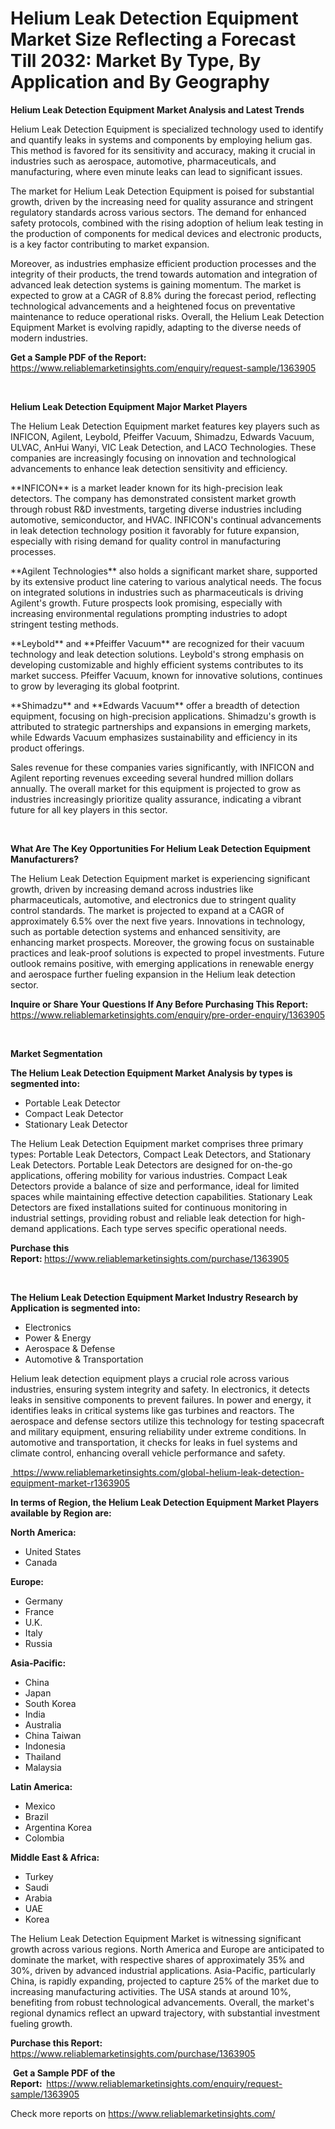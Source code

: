 <p><h1>Helium Leak Detection Equipment Market Size Reflecting a Forecast Till 2032: Market By Type, By Application and By Geography</h1></p><p><strong>Helium Leak Detection Equipment Market Analysis and Latest Trends</strong></p>
<p><p>Helium Leak Detection Equipment is specialized technology used to identify and quantify leaks in systems and components by employing helium gas. This method is favored for its sensitivity and accuracy, making it crucial in industries such as aerospace, automotive, pharmaceuticals, and manufacturing, where even minute leaks can lead to significant issues. </p><p>The market for Helium Leak Detection Equipment is poised for substantial growth, driven by the increasing need for quality assurance and stringent regulatory standards across various sectors. The demand for enhanced safety protocols, combined with the rising adoption of helium leak testing in the production of components for medical devices and electronic products, is a key factor contributing to market expansion. </p><p>Moreover, as industries emphasize efficient production processes and the integrity of their products, the trend towards automation and integration of advanced leak detection systems is gaining momentum. The market is expected to grow at a CAGR of 8.8% during the forecast period, reflecting technological advancements and a heightened focus on preventative maintenance to reduce operational risks. Overall, the Helium Leak Detection Equipment Market is evolving rapidly, adapting to the diverse needs of modern industries.</p></p>
<p><strong>Get a Sample PDF of the Report:&nbsp;</strong> <a href="https://www.reliablemarketinsights.com/enquiry/request-sample/1363905?utm_campaign=2133&utm_medium=2&utm_source=Github&utm_content=ia&utm_term=19022025&utm_id=helium-leak-detection-equipment">https://www.reliablemarketinsights.com/enquiry/request-sample/1363905</a></p>
<p>&nbsp;</p>
<p><strong>Helium Leak Detection Equipment Major Market Players</strong></p>
<p><p>The Helium Leak Detection Equipment market features key players such as INFICON, Agilent, Leybold, Pfeiffer Vacuum, Shimadzu, Edwards Vacuum, ULVAC, AnHui Wanyi, VIC Leak Detection, and LACO Technologies. These companies are increasingly focusing on innovation and technological advancements to enhance leak detection sensitivity and efficiency.</p><p>**INFICON** is a market leader known for its high-precision leak detectors. The company has demonstrated consistent market growth through robust R&D investments, targeting diverse industries including automotive, semiconductor, and HVAC. INFICON's continual advancements in leak detection technology position it favorably for future expansion, especially with rising demand for quality control in manufacturing processes.</p><p>**Agilent Technologies** also holds a significant market share, supported by its extensive product line catering to various analytical needs. The focus on integrated solutions in industries such as pharmaceuticals is driving Agilent's growth. Future prospects look promising, especially with increasing environmental regulations prompting industries to adopt stringent testing methods.</p><p>**Leybold** and **Pfeiffer Vacuum** are recognized for their vacuum technology and leak detection solutions. Leybold's strong emphasis on developing customizable and highly efficient systems contributes to its market success. Pfeiffer Vacuum, known for innovative solutions, continues to grow by leveraging its global footprint.</p><p>**Shimadzu** and **Edwards Vacuum** offer a breadth of detection equipment, focusing on high-precision applications. Shimadzu's growth is attributed to strategic partnerships and expansions in emerging markets, while Edwards Vacuum emphasizes sustainability and efficiency in its product offerings.</p><p>Sales revenue for these companies varies significantly, with INFICON and Agilent reporting revenues exceeding several hundred million dollars annually. The overall market for this equipment is projected to grow as industries increasingly prioritize quality assurance, indicating a vibrant future for all key players in this sector.</p></p>
<p>&nbsp;</p>
<p><strong>What Are The Key Opportunities For Helium Leak Detection Equipment Manufacturers?</strong></p>
<p><p>The Helium Leak Detection Equipment market is experiencing significant growth, driven by increasing demand across industries like pharmaceuticals, automotive, and electronics due to stringent quality control standards. The market is projected to expand at a CAGR of approximately 6.5% over the next five years. Innovations in technology, such as portable detection systems and enhanced sensitivity, are enhancing market prospects. Moreover, the growing focus on sustainable practices and leak-proof solutions is expected to propel investments. Future outlook remains positive, with emerging applications in renewable energy and aerospace further fueling expansion in the Helium leak detection sector.</p></p>
<p><strong>Inquire or Share Your Questions If Any Before Purchasing This Report:</strong> <a href="https://www.reliablemarketinsights.com/enquiry/pre-order-enquiry/1363905?utm_campaign=2133&utm_medium=2&utm_source=Github&utm_content=ia&utm_term=19022025&utm_id=helium-leak-detection-equipment">https://www.reliablemarketinsights.com/enquiry/pre-order-enquiry/1363905</a></p>
<p>&nbsp;</p>
<p><strong>Market Segmentation</strong></p>
<p><strong>The Helium Leak Detection Equipment Market Analysis by types is segmented into:</strong></p>
<p><ul><li>Portable Leak Detector</li><li>Compact Leak Detector</li><li>Stationary Leak Detector</li></ul></p>
<p><p>The Helium Leak Detection Equipment market comprises three primary types: Portable Leak Detectors, Compact Leak Detectors, and Stationary Leak Detectors. Portable Leak Detectors are designed for on-the-go applications, offering mobility for various industries. Compact Leak Detectors provide a balance of size and performance, ideal for limited spaces while maintaining effective detection capabilities. Stationary Leak Detectors are fixed installations suited for continuous monitoring in industrial settings, providing robust and reliable leak detection for high-demand applications. Each type serves specific operational needs.</p></p>
<p><strong>Purchase this Report:&nbsp;</strong><a href="https://www.reliablemarketinsights.com/purchase/1363905?utm_campaign=2133&utm_medium=2&utm_source=Github&utm_content=ia&utm_term=19022025&utm_id=helium-leak-detection-equipment">https://www.reliablemarketinsights.com/purchase/1363905</a></p>
<p>&nbsp;</p>
<p><strong>The Helium Leak Detection Equipment Market Industry Research by Application is segmented into:</strong></p>
<p><ul><li>Electronics</li><li>Power & Energy</li><li>Aerospace & Defense</li><li>Automotive & Transportation</li></ul></p>
<p><p>Helium leak detection equipment plays a crucial role across various industries, ensuring system integrity and safety. In electronics, it detects leaks in sensitive components to prevent failures. In power and energy, it identifies leaks in critical systems like gas turbines and reactors. The aerospace and defense sectors utilize this technology for testing spacecraft and military equipment, ensuring reliability under extreme conditions. In automotive and transportation, it checks for leaks in fuel systems and climate control, enhancing overall vehicle performance and safety.</p></p>
<p><a href="https://www.reliablemarketinsights.com/global-helium-leak-detection-equipment-market-r1363905?utm_campaign=2133&utm_medium=2&utm_source=Github&utm_content=ia&utm_term=19022025&utm_id=helium-leak-detection-equipment">&nbsp;https://www.reliablemarketinsights.com/global-helium-leak-detection-equipment-market-r1363905</a></p>
<p><strong>In terms of Region, the Helium Leak Detection Equipment Market Players available by Region are:</strong></p>
<p>
    <p> <strong> North America: </strong>
        <ul>
            <li>United States</li>
            <li>Canada</li>
        </ul>
        </p> 
    <p> <strong> Europe: </strong>
        <ul>
            <li>Germany</li>
            <li>France</li>
            <li>U.K.</li>
            <li>Italy</li>
            <li>Russia</li>
        </ul>
        </p> 
    <p> <strong> Asia-Pacific: </strong>
        <ul>
            <li>China</li>
            <li>Japan</li>
            <li>South Korea</li>
            <li>India</li>
            <li>Australia</li>
            <li>China Taiwan</li>
            <li>Indonesia</li>
            <li>Thailand</li>
            <li>Malaysia</li>
        </ul>
        </p> 
    <p> <strong> Latin America: </strong>
        <ul>
            <li>Mexico</li>
            <li>Brazil</li>
            <li>Argentina Korea</li>
            <li>Colombia</li>
        </ul>
        </p> 
    <p> <strong> Middle East & Africa: </strong>
        <ul>
            <li>Turkey</li>
            <li>Saudi</li>
            <li>Arabia</li>
            <li>UAE</li>
            <li>Korea</li>
        </ul>
    </p>
    </p>
<p><p>The Helium Leak Detection Equipment Market is witnessing significant growth across various regions. North America and Europe are anticipated to dominate the market, with respective shares of approximately 35% and 30%, driven by advanced industrial applications. Asia-Pacific, particularly China, is rapidly expanding, projected to capture 25% of the market due to increasing manufacturing activities. The USA stands at around 10%, benefiting from robust technological advancements. Overall, the market's regional dynamics reflect an upward trajectory, with substantial investment fueling growth.</p></p>
<p><strong>Purchase this Report: </strong><a href="https://www.reliablemarketinsights.com/purchase/1363905?utm_campaign=2133&utm_medium=2&utm_source=Github&utm_content=ia&utm_term=19022025&utm_id=helium-leak-detection-equipment">https://www.reliablemarketinsights.com/purchase/1363905</a></p>
<p>&nbsp;<strong>Get a Sample PDF of the Report:&nbsp;&nbsp;</strong><a href="https://www.reliablemarketinsights.com/enquiry/request-sample/1363905?utm_campaign=2133&utm_medium=2&utm_source=Github&utm_content=ia&utm_term=19022025&utm_id=helium-leak-detection-equipment">https://www.reliablemarketinsights.com/enquiry/request-sample/1363905</a></p>
<p><strong></strong></p>
<p>Check more reports on <a href="https://www.reliablemarketinsights.com/?utm_campaign=2133&utm_medium=2&utm_source=Github&utm_content=ia&utm_term=19022025&utm_id=helium-leak-detection-equipment">https://www.reliablemarketinsights.com/</a></p>